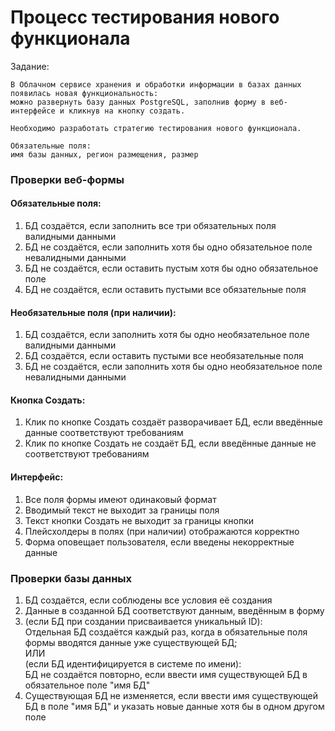 # Процесс тестирования нового функционала

Задание:
```
В Облачном сервисе хранения и обработки информации в базах данных появилась новая функциональность: 
можно развернуть базу данных PostgreSQL, заполнив форму в веб-интерфейсе и кликнув на кнопку создать.

Необходимо разработать стратегию тестирования нового функционала.

Обязательные поля: 
имя базы данных, регион размещения, размер
```

### Проверки веб-формы							
							
#### Обязательные поля:							
1. БД создаётся, если заполнить все три обязательных поля валидными данными							
2. БД не создаётся, если заполнить хотя бы одно обязательное поле невалидными данными							
3. БД не создаётся, если оставить пустым хотя бы одно обязательное поле 							
4. БД не создаётся, если оставить пустыми все обязательные поля							
							
#### Необязательные поля (при наличии):

1. БД создаётся, если заполнить хотя бы одно необязательное поле валидными данными							
2. БД создаётся, если оставить пустыми все необязательные поля							
3. БД не создаётся, если заполнить хотя бы одно необязательное поле невалидными данными							
							
#### Кнопка Создать:

1. Клик по кнопке Создать создаёт разворачивает БД, если введённые данные соответствуют требованиям							
2. Клик по кнопке Создать не создаёт БД, если введённые данные не соответствуют требованиям							
							
#### Интерфейс:

1. Все поля формы имеют одинаковый формат							
2. Вводимый текст не выходит за границы поля							
3. Текст кнопки Создать не выходит за границы кнопки							
4. Плейсхолдеры в полях (при наличии) отображаются корректно							
5. Форма оповещает пользователя, если введены некорректные данные							
							
							
### Проверки базы данных							
							
1. БД создаётся, если соблюдены все условия её создания							
2. Данные в созданной БД соответствуют данным, введённым в форму												
3. (если БД при создании присваивается уникальный ID):   
  Отдельная БД создаётся каждый раз, когда в обязательные поля формы вводятся данные уже существующей БД;  
  ИЛИ  
  (если БД идентифицируется в системе по имени):   
  БД не создаётся повторно, если ввести имя существующей БД в обязательное поле "имя БД" 							
4. Существующая БД не изменяется, если ввести имя существующей БД в поле "имя БД" и указать новые данные хотя бы в одном другом поле							

